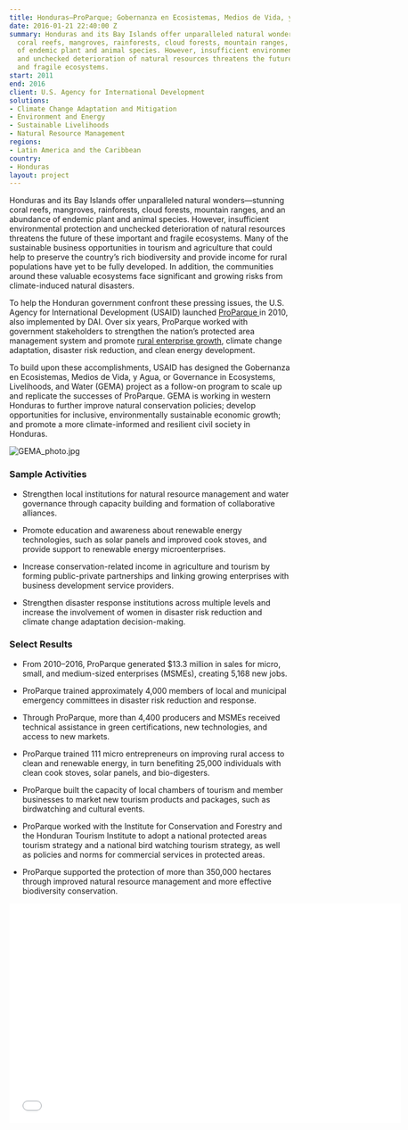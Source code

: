 ```yaml
---
title: Honduras—ProParque; Gobernanza en Ecosistemas, Medios de Vida, y Agua (GEMA)
date: 2016-01-21 22:40:00 Z
summary: Honduras and its Bay Islands offer unparalleled natural wonders—stunning
  coral reefs, mangroves, rainforests, cloud forests, mountain ranges, and an abundance
  of endemic plant and animal species. However, insufficient environmental protection
  and unchecked deterioration of natural resources threatens the future of these important
  and fragile ecosystems.
start: 2011
end: 2016
client: U.S. Agency for International Development
solutions:
- Climate Change Adaptation and Mitigation
- Environment and Energy
- Sustainable Livelihoods
- Natural Resource Management
regions:
- Latin America and the Caribbean
country:
- Honduras
layout: project
---
```


Honduras and its Bay Islands offer unparalleled natural wonders—stunning coral reefs, mangroves, rainforests, cloud forests, mountain ranges, and an abundance of endemic plant and animal species. However, insufficient environmental protection and unchecked deterioration of natural resources threatens the future of these important and fragile ecosystems. Many of the sustainable business opportunities in tourism and agriculture that could help to preserve the country’s rich biodiversity and provide income for rural populations have yet to be fully developed. In addition, the communities around these valuable ecosystems face significant and growing risks from climate-induced natural disasters.

To help the Honduran government confront these pressing issues, the U.S. Agency for International Development (USAID) launched [ProParque ](http://en.usaid-proparque.org/)in 2010, also implemented by DAI. Over six years, ProParque worked with government stakeholders to strengthen the nation’s protected area management system and promote [rural enterprise growth](https://www.youtube.com/watch?v=Lwy0yHaAMRE&feature=youtu.be), climate change adaptation, disaster risk reduction, and clean energy development.

To build upon these accomplishments, USAID has designed the Gobernanza en Ecosistemas, Medios de Vida, y Agua, or Governance in Ecosystems, Livelihoods, and Water (GEMA) project as a follow-on program to scale up and replicate the successes of ProParque. GEMA is working in western Honduras to further improve natural conservation policies; develop opportunities for inclusive, environmentally sustainable economic growth; and promote a more climate-informed and resilient civil society in Honduras.

![GEMA_photo.jpg](/uploads/GEMA_photo.jpg)

### Sample Activities

* Strengthen local institutions for natural resource management and water governance through capacity building and formation of collaborative alliances.

* Promote education and awareness about renewable energy technologies, such as solar panels and improved cook stoves, and provide support to renewable energy microenterprises.

* Increase conservation-related income in agriculture and tourism by forming public-private partnerships and linking growing enterprises with business development service providers.

* Strengthen disaster response institutions across multiple levels and increase the involvement of women in disaster risk reduction and climate change adaptation decision-making.

### Select Results

* From 2010–2016, ProParque generated $13.3 million in sales for micro, small, and medium-sized enterprises (MSMEs), creating 5,168 new jobs.

* ProParque trained approximately 4,000 members of local and municipal emergency committees in disaster risk reduction and response.

* Through ProParque, more than 4,400 producers and MSMEs received technical assistance in green certifications, new technologies, and access to new markets.

* ProParque trained 111 micro entrepreneurs on improving rural access to clean and renewable energy, in turn benefiting 25,000 individuals with clean cook stoves, solar panels, and bio-digesters.

* ProParque built the capacity of local chambers of tourism and member businesses to market new tourism products and packages, such as birdwatching and cultural events.

* ProParque worked with the Institute for Conservation and Forestry and the Honduran Tourism Institute to adopt a national protected areas tourism strategy and a national bird watching tourism strategy, as well as policies and norms for commercial services in protected areas.

* ProParque supported the protection of more than 350,000 hectares through improved natural resource management and more effective biodiversity conservation.

<iframe allowfullscreen="" frameborder="0" height="394" mozallowfullscreen="" src="//player.vimeo.com/video/104423902" webkitallowfullscreen="" width="703"></iframe>